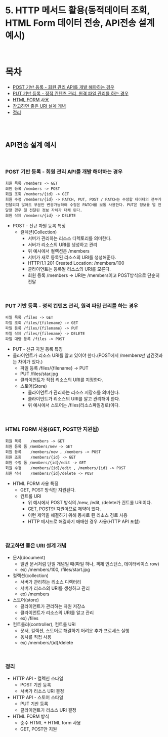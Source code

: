# 5. HTTP 메서드 활용(동적데이터 조회, HTML Form 데이터 전송, API전송 설계 예시)

<br/>

# 목차
- [POST 기반 등록 - 회원 관리 API를 개발 해야하는 경우](#post-기반-등록---회원-관리-api를-개발-해야하는-경우)
- [PUT 기반 등록 - 정적 컨텐츠 관리, 원격 파일 관리를 하는 경우](#put-기반-등록---정적-컨텐츠-관리-원격-파일-관리를-하는-경우)
- [HTML FORM 사용](#html-form-사용get-post만-지원됨)
- [참고하면 좋은 URI 설계 개념](#참고하면-좋은-uri-설계-개념)
- [정리](#정리)
  
<br/><br/>

## API전송 설계 예시

<br/>

### POST 기반 등록 - 회원 관리 API를 개발 해야하는 경우

    회원 목록 /members -> GET
    회원 등록 /members -> POST
    회원 조회 /members/{id} -> GET
    회원 수정 /members/{id} -> PATCH, PUT, POST / PATCH는 수정할 데이터의 전부가 전달되지 않아도 부분만 변경가능하여 수정은 PATCH를 보통 사용한다. PUT은 정보를 덜 전달할 경우 덜 전달된 정보 자체가 대체 된다.
    회원 삭제 /members/{id} -> DELETE

- POST - 신규 자원 등록 특징
  - 컬렉션(Collection)
    - 서버가 관리하는 리소스 디렉토리를 의미한다.
    - 서버가 리소스의 URI를 생성하고 관리
    - 위 예시에서 컬렉션은 /members
    - 서버가 새로 등록된 리소스의 URI를 생성해준다.
    - HTTP/1.1 201 Created Location: /members/100
    - 클라이언트는 등록될 리소스의 URI를 모른다.
    - 회원 등록 /members -> URI는 /members이고 POST방식으로 단순히 전달

<br/>

### PUT 기반 등록 - 정적 컨텐츠 관리, 원격 파일 관리를 하는 경우

    파일 목록 /files -> GET
    파일 조회 /files/{filename} -> GET
    파일 등록 /files/{filename} -> PUT
    파일 삭제 /files/{filename} -> DELETE
    파일 대량 등록 /files -> POST

- PUT - 신규 자원 등록 특징
- 클라이언트가 리소스 URI를 알고 있어야 한다.(POST에서 /members만 넘긴것과는 차이가 있다.)
  - 파일 등록 /files/{filename} -> PUT
  - PUT /files/star.jpg
  - 클라이언트가 직접 리소스의 URI를 지정한다.
  - 스토어(Store)
    - 클라이언트가 관리하는 리소스 저장소를 의미한다.
    - 클라이언트가 리소스의 URI를 알고 관리해야 한다.
    - 위 예시에서 스토어는 /files(리소스파일경로)이다.

<br/>

### HTML FORM 사용(GET, POST만 지원됨)

    회원 목록    /members -> GET
    회원 등록 폼 /members/new -> GET
    회원 등록    /members/new , /members -> POST
    회원 조회    /members/{id} -> GET
    회원 수정 폼 /members/{id}/edit -> GET
    회원 수정    /members/{id}/edit , /members/{id} -> POST
    회원 삭제    /members/{id}/delete -> POST

- HTML FORM 사용 특징
  - GET, POST 방식만 지원된다.
  - 컨트롤 URI
    - 위 예시에서 POST 방식의 /new, /edit, /delete가 컨트롤 URI이다.
    - GET, POST만 지원아므로 제약이 있다.
    - 이런 제약을 해결하기 위해 동사로 된 리소스 경로 사용
    - HTTP 메서드로 해결하기 애매한 경우 사용(HTTP API 포함)

<br/>

### 참고하면 좋은 URI 설계 개념

- 문서(document)
  - 일반 문서처럼 단일 개념일 때(파일 하나, 객체 인스턴스, 데이터베이스 row)
  - ex) /members/100, /files/start.jpg
- 컬렉션(collection)
  - 서버가 관리하는 리소스 디렉터리
  - 서버가 리소스의 URI를 생성하고 관리
  - ex) /members
- 스토어(store)
  - 클라이언트가 관리하는 자원 저장소
  - 클라이언트가 리소스의 URI를 알고 관리
  - ex) /files
- 컨트롤러(controller), 컨트롤 URI
  - 문서, 컬렉션, 스토어로 해결하기 어려운 추가 프로세스 실행
  - 동사를 직접 사용
  - ex) /members/{id}/delete

<br/>

### 정리

- HTTP API - 컬렉션 스타일
  - POST 기반 등록
  - 서버가 리소스 URI 결정
- HTTP API - 스토어 스타일
  - PUT 기반 등록
  - 클라이언트가 리소스 URI 결정
- HTML FORM 방식
  - 순수 HTML + HTML form 사용
  - GET, POST만 지원
